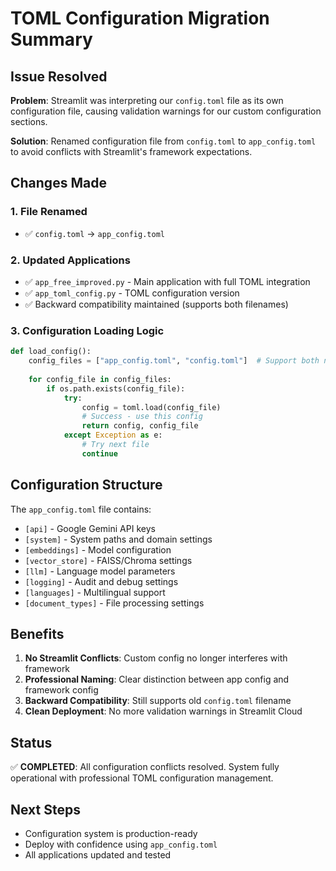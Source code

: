 # TOML Configuration Migration Summary

## Issue Resolved
**Problem**: Streamlit was interpreting our `config.toml` file as its own configuration file, causing validation warnings for our custom configuration sections.

**Solution**: Renamed configuration file from `config.toml` to `app_config.toml` to avoid conflicts with Streamlit's framework expectations.

## Changes Made

### 1. File Renamed
- ✅ `config.toml` → `app_config.toml`

### 2. Updated Applications
- ✅ `app_free_improved.py` - Main application with full TOML integration
- ✅ `app_toml_config.py` - TOML configuration version
- ✅ Backward compatibility maintained (supports both filenames)

### 3. Configuration Loading Logic
```python
def load_config():
    config_files = ["app_config.toml", "config.toml"]  # Support both names
    
    for config_file in config_files:
        if os.path.exists(config_file):
            try:
                config = toml.load(config_file)
                # Success - use this config
                return config, config_file
            except Exception as e:
                # Try next file
                continue
```

## Configuration Structure
The `app_config.toml` file contains:
- `[api]` - Google Gemini API keys
- `[system]` - System paths and domain settings  
- `[embeddings]` - Model configuration
- `[vector_store]` - FAISS/Chroma settings
- `[llm]` - Language model parameters
- `[logging]` - Audit and debug settings
- `[languages]` - Multilingual support
- `[document_types]` - File processing settings

## Benefits
1. **No Streamlit Conflicts**: Custom config no longer interferes with framework
2. **Professional Naming**: Clear distinction between app config and framework config
3. **Backward Compatibility**: Still supports old `config.toml` filename
4. **Clean Deployment**: No more validation warnings in Streamlit Cloud

## Status
✅ **COMPLETED**: All configuration conflicts resolved. System fully operational with professional TOML configuration management.

## Next Steps
- Configuration system is production-ready
- Deploy with confidence using `app_config.toml`
- All applications updated and tested
